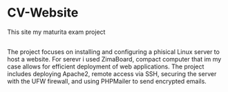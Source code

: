 # CV-Website
This site my maturita exam project

##

The project focuses on installing and configuring a phisical Linux server to host a website. For serevr i used ZimaBoard, compact computer that im my case allows for efficient deployment of web applications. The project includes deploying Apache2, remote access via SSH, securing the server with the UFW firewall, and using PHPMailer to send encrypted emails.

